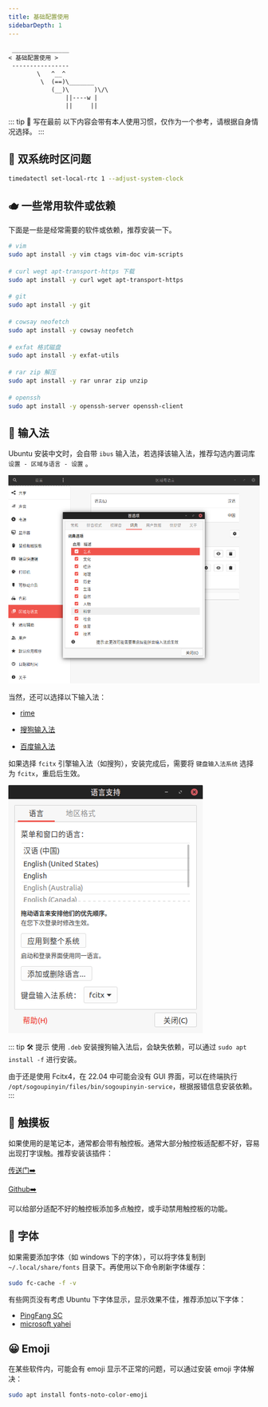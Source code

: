```yaml
---
title: 基础配置使用
sidebarDepth: 1
---
```



```:no-line-numbers
 ________________
< 基础配置使用 >
 ----------------
        \   ^__^
         \  (==)\_______
            (__)\       )\/\
                ||----w |
                ||     ||
```



::: tip 📝 写在最前
以下内容会带有本人使用习惯，仅作为一个参考，请根据自身情况选择。
:::


## 🧋 双系统时区问题

```sh
timedatectl set-local-rtc 1 --adjust-system-clock
```

## 🫖 一些常用软件或依赖

下面是一些是经常需要的软件或依赖，推荐安装一下。

```sh
# vim
sudo apt install -y vim ctags vim-doc vim-scripts

# curl wegt apt-transport-https 下载
sudo apt install -y curl wget apt-transport-https

# git
sudo apt install -y git

# cowsay neofetch
sudo apt install -y cowsay neofetch

# exfat 格式磁盘
sudo apt install -y exfat-utils

# rar zip 解压
sudo apt install -y rar unrar zip unzip

# openssh
sudo apt install -y openssh-server openssh-client
```


## 🧉 输入法

Ubuntu 安装中文时，会自带 `ibus` 输入法，若选择该输入法，推荐勾选内置词库 `设置 - 区域与语言 - 设置` 。

![ibus](/images/docs/guide/use/ibus.png)

当然，还可以选择以下输入法：

- [rime](https://rime.im/download/)

- [搜狗输入法](https://pinyin.sogou.com/linux?r=pinyin)

- [百度输入法](https://srf.baidu.com/site/guanwang_linux/index.html)


如果选择 `fcitx` 引擎输入法（如搜狗），安装完成后，需要将 `键盘输入法系统` 选择为 `fcitx`，重启后生效。

![fcitx](/images/docs/guide/use/fcitx.png)


::: tip 🛠 提示
使用 `.deb` 安装搜狗输入法后，会缺失依赖，可以通过 `sudo apt install -f` 进行安装。

由于还是使用 Fcitx4，在 22.04 中可能会没有 GUI 界面，可以在终端执行 `/opt/sogoupinyin/files/bin/sogoupinyin-service`，根据报错信息安装依赖。
:::





## 🧃 触摸板

如果使用的是笔记本，通常都会带有触控板。通常大部分触控板适配都不好，容易出现打字误触。推荐安装该插件：

[传送门➡️](https://extensions.gnome.org/extension/131/touchpad-indicator/)

[Github➡️](https://github.com/askmrsinh/touchpad-indicator#touchpadindicator)

可以给部分适配不好的触控板添加多点触控，或手动禁用触控板的功能。




## 🍶 字体

如果需要添加字体（如 windows 下的字体），可以将字体复制到 `~/.local/share/fonts` 目录下。再使用以下命令刷新字体缓存：


```sh
sudo fc-cache -f -v
```

有些网页没有考虑 Ubuntu 下字体显示，显示效果不佳，推荐添加以下字体：

- [PingFang SC](http://xiazaiziti.com/55657.html)
- [microsoft yahei](http://xiazaiziti.com/1107.html)


## 😀 Emoji

在某些软件内，可能会有 emoji 显示不正常的问题，可以通过安装 emoji 字体解决：

```sh
sudo apt install fonts-noto-color-emoji
```

